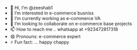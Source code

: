 - 👋 Hi, I’m @zeeshab1
- 👀 I’m interested in e-commerce busniss 
- 🌱 I’m currently working as e-commerce VA
- 💞️ I’m looking to collaborate on e-commerce base projects 
- 📫 How to reach me .. whatsapp at +923472817318
- 😄 Pronouns: e-commerce expert 
- ⚡ Fun fact: ... happy chappy 

<!---
zeeshab1/zeeshab1 is a ✨ special ✨ repository because its `README.md` (this file) appears on your GitHub profile.
You can click the Preview link to take a look at your changes.
--->
